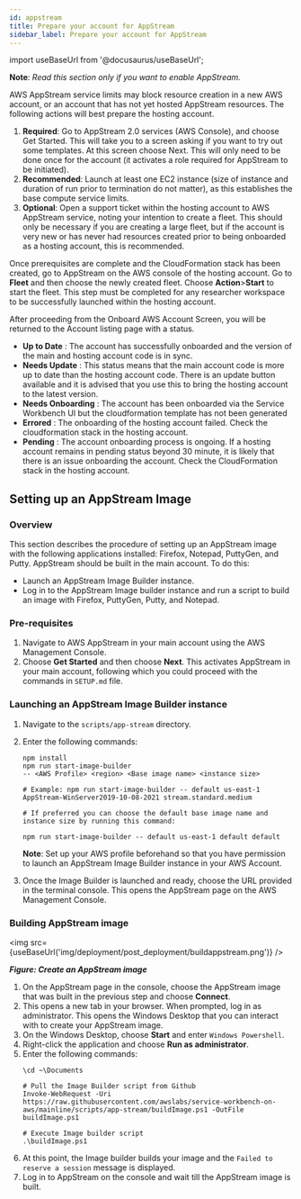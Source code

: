 ```yaml
---
id: appstream
title: Prepare your account for AppStream
sidebar_label: Prepare your account for AppStream
---
```


import useBaseUrl from '@docusaurus/useBaseUrl';


**Note**: *Read this section only if you want to enable AppStream.*

AWS AppStream service limits may block resource creation in a new AWS account, or an account that has not yet hosted AppStream resources.  The following actions will best prepare the hosting account.


1. **Required**: Go to AppStream 2.0 services (AWS Console), and choose Get Started. This will take you to a screen asking if you want to try out some templates. At this screen choose Next. This will only need to be done once for the account (it activates a role required for AppStream to be initiated).
2. **Recommended**: Launch at least one EC2 instance (size of instance and duration of run prior to termination do not matter), as this establishes the base compute service limits.
3. **Optional**: Open a support ticket within the hosting account to AWS AppStream service, noting your intention to create a fleet.  This should only be necessary if you are creating a large fleet, but if the account is very new or has never had resources created prior to being onboarded as a hosting account, this is recommended.

Once prerequisites are complete and the CloudFormation stack has been created, go to AppStream on the AWS console of the hosting account. Go to **Fleet** and then choose the newly created fleet. Choose **Action**>**Start** to start the fleet.  This step must be completed for any researcher workspace to be successfully launched within the hosting account.

After proceeding from the Onboard AWS Account Screen, you will be returned to the Account listing page with a status.

+ **Up to Date** : The account has successfully onboarded and the version of the main and hosting account code is in sync.
+ **Needs Update** : This status means that the main account code is more up to date than the hosting account code.  There is an update button available and it is advised that you use this to bring the hosting account to the latest version.
+ **Needs Onboarding** : The account has been onboarded via the Service Workbench UI but the cloudformation template has not been generated
+ **Errored** : The onboarding of the hosting account failed. Check the cloudformation stack in the hosting account.
+ **Pending** : The account onboarding process is ongoing.  If a hosting account remains in pending status beyond 30 minute, it is likely that there is an issue onboarding the account. Check the CloudFormation stack in the hosting account.



## Setting up an AppStream Image

### Overview


This section describes the procedure of setting up an AppStream image with the following applications installed: Firefox, Notepad, PuttyGen, and Putty. AppStream should be built in the main account. To do this:

+ Launch an AppStream Image Builder instance.
+ Log in to the AppStream Image builder instance and run a script to build an image with Firefox, PuttyGen, Putty, and Notepad.

### Pre-requisites

1.	Navigate to AWS AppStream in your main account using the AWS Management Console.
2.	Choose **Get Started** and then choose **Next**. This activates AppStream in your main account, following which you could proceed with the commands in `SETUP.md` file.

### Launching an AppStream Image Builder instance

1. Navigate to the `scripts/app-stream` directory.
2. Enter the following commands:
     ```
     npm install
     npm run start-image-builder 
     -- <AWS Profile> <region> <Base image name> <instance size>

     # Example: npm run start-image-builder -- default us-east-1 
     AppStream-WinServer2019-10-08-2021 stream.standard.medium

     # If preferred you can choose the default base image name and instance size by running this command: 

     npm run start-image-builder -- default us-east-1 default default 
     ```

     **Note**: Set up your AWS profile beforehand so that you have permission to launch an AppStream Image Builder instance in your AWS Account. 

3. Once the Image Builder is launched and ready, choose the URL provided in the terminal console. This opens the AppStream page on the AWS Management Console.


### Building AppStream image

<img src={useBaseUrl('img/deployment/post_deployment/buildappstream.png')} />

_**Figure: Create an AppStream image**_

1. On the AppStream page in the console, choose the AppStream image that was built in the previous step and choose **Connect**.
2. This opens a new tab in your browser. When prompted, log in as administrator. This opens the Windows Desktop that you can interact with to create your AppStream image.
3. On the Windows Desktop, choose **Start** and enter `Windows Powershell`.
4. Right-click the application and choose **Run as administrator**.
5. Enter the following commands:
     ```
     \cd ~\Documents

     # Pull the Image Builder script from Github
     Invoke-WebRequest -Uri https://raw.githubusercontent.com/awslabs/service-workbench-on-aws/mainline/scripts/app-stream/buildImage.ps1 -OutFile buildImage.ps1

     # Execute Image builder script
     .\buildImage.ps1
     ```
6.	At this point, the Image builder builds your image and the `Failed to reserve a session` message is displayed. 
7.	Log in to AppStream on the console and wait till the AppStream image is built.